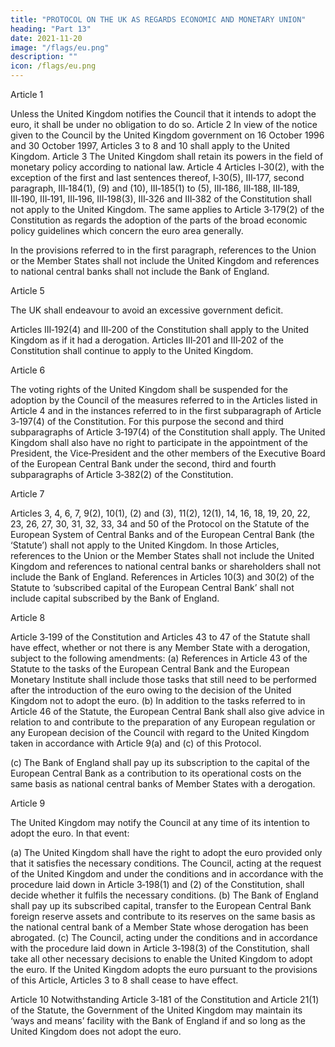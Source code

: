```yaml
---
title: "PROTOCOL ON THE UK AS REGARDS ECONOMIC AND MONETARY UNION"
heading: "Part 13"
date: 2021-11-20
image: "/flags/eu.png"
description: ""
icon: /flags/eu.png
---
```



<!-- THE HIGH CONTRACTING PARTIES,
RECOGNISING that the United Kingdom shall not be obliged or committed to adopt the euro without a separate
decision to do so by its government and Parliament;
GIVEN that on 16 October 1996 and 30 October 1997 the United Kingdom government notified the Council of its
intention not to participate in the third stage of economic and monetary union, under the terms of paragraph 1 of the
Protocol on certain provisions relating to the United Kingdom of Great Britain and Northern Ireland, annexed to the
Treaty establishing the European Community;
NOTING the practice of the government of the United Kingdom to fund its borrowing requirement by the sale of debt
to the private sector,
HAVE AGREED upon the following provisions, which shall be annexed to the Treaty establishing a Constitution for
Europe: -->

Article 1

Unless the United Kingdom notifies the Council that it intends to adopt the euro, it shall be under no
obligation to do so.
Article 2
In view of the notice given to the Council by the United Kingdom government on 16 October 1996
and 30 October 1997, Articles 3 to 8 and 10 shall apply to the United Kingdom.
Article 3
The United Kingdom shall retain its powers in the field of monetary policy according to national law.
Article 4
Articles I‑30(2), with the exception of the first and last sentences thereof, I‑30(5), III‑177, second
paragraph, III‑184(1), (9) and (10), III‑185(1) to (5), III‑186, III‑188, III‑189, III‑190, III‑191, III‑196,
III‑198(3), III‑326 and III‑382 of the Constitution shall not apply to the United Kingdom. The same
applies to Article 3‑179(2) of the Constitution as regards the adoption of the parts of the broad
economic policy guidelines which concern the euro area generally.

In the provisions referred to in the first paragraph, references to the Union or the Member States shall
not include the United Kingdom and references to national central banks shall not include the Bank
of England.

Article 5

The UK shall endeavour to avoid an excessive government deficit.

Articles III‑192(4) and III‑200 of the Constitution shall apply to the United Kingdom as if it had a
derogation. Articles III‑201 and III‑202 of the Constitution shall continue to apply to the
United Kingdom.

Article 6

The voting rights of the United Kingdom shall be suspended for the adoption by the Council of the
measures referred to in the Articles listed in Article 4 and in the instances referred to in the first
subparagraph of Article 3‑197(4) of the Constitution. For this purpose the second and third
subparagraphs of Article 3‑197(4) of the Constitution shall apply.
The United Kingdom shall also have no right to participate in the appointment of the President, the
Vice‑President and the other members of the Executive Board of the European Central Bank under
the second, third and fourth subparagraphs of Article 3‑382(2) of the Constitution.

Article 7

Articles 3, 4, 6, 7, 9(2), 10(1), (2) and (3), 11(2), 12(1), 14, 16, 18, 19, 20, 22, 23, 26, 27, 30, 31, 32,
33, 34 and 50 of the Protocol on the Statute of the European System of Central Banks and of the
European Central Bank (the ‘Statute’) shall not apply to the United Kingdom.
In those Articles, references to the Union or the Member States shall not include the United Kingdom
and references to national central banks or shareholders shall not include the Bank of England.
References in Articles 10(3) and 30(2) of the Statute to ‘subscribed capital of the European Central
Bank’ shall not include capital subscribed by the Bank of England.

Article 8

Article 3‑199 of the Constitution and Articles 43 to 47 of the Statute shall have effect, whether or
not there is any Member State with a derogation, subject to the following amendments:
(a) References in Article 43 of the Statute to the tasks of the European Central Bank and the
European Monetary Institute shall include those tasks that still need to be performed after the
introduction of the euro owing to the decision of the United Kingdom not to adopt the euro.
(b) In addition to the tasks referred to in Article 46 of the Statute, the European Central Bank shall
also give advice in relation to and contribute to the preparation of any European regulation or any European decision of the Council with regard to the United Kingdom taken in accordance with Article 9(a) and (c) of this Protocol.

(c) The Bank of England shall pay up its subscription to the capital of the European Central Bank as a
contribution to its operational costs on the same basis as national central banks of Member States
with a derogation.

Article 9

The United Kingdom may notify the Council at any time of its intention to adopt the euro. In that
event:

(a) The United Kingdom shall have the right to adopt the euro provided only that it satisfies the
necessary conditions. The Council, acting at the request of the United Kingdom and under the
conditions and in accordance with the procedure laid down in Article 3‑198(1) and (2) of the
Constitution, shall decide whether it fulfils the necessary conditions.
(b) The Bank of England shall pay up its subscribed capital, transfer to the European Central Bank
foreign reserve assets and contribute to its reserves on the same basis as the national central bank
of a Member State whose derogation has been abrogated.
(c) The Council, acting under the conditions and in accordance with the procedure laid down in
Article 3‑198(3) of the Constitution, shall take all other necessary decisions to enable the
United Kingdom to adopt the euro.
If the United Kingdom adopts the euro pursuant to the provisions of this Article, Articles 3 to 8 shall
cease to have effect.

Article 10
Notwithstanding Article 3‑181 of the Constitution and Article 21(1) of the Statute, the Government
of the United Kingdom may maintain its ‘ways and means’ facility with the Bank of England if and so
long as the United Kingdom does not adopt the euro.

